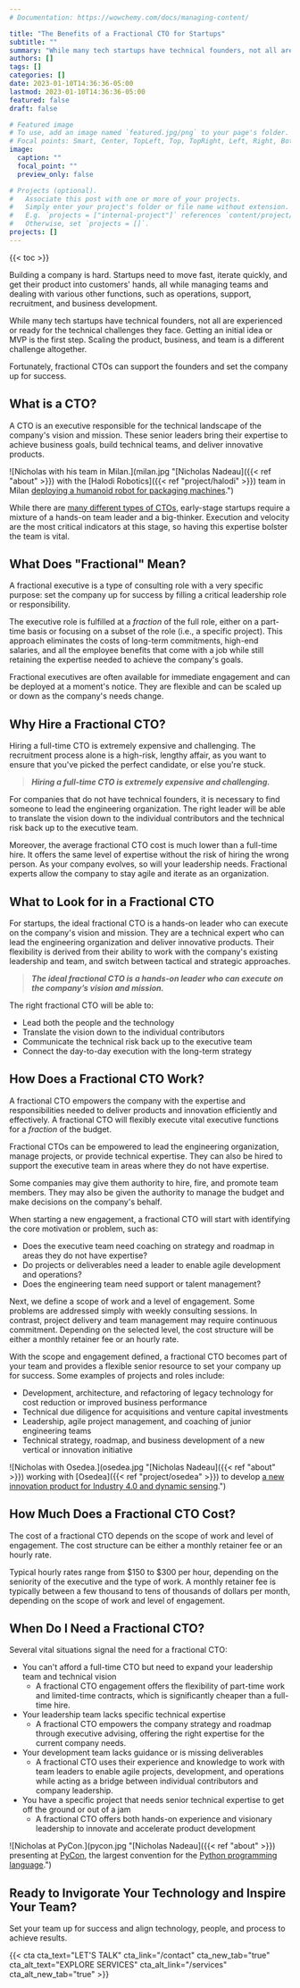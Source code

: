 ```yaml
---
# Documentation: https://wowchemy.com/docs/managing-content/

title: "The Benefits of a Fractional CTO for Startups"
subtitle: ""
summary: "While many tech startups have technical founders, not all are experienced or ready for the technical challenges they face. Getting an initial idea or MVP is the first step. Scaling the product, business, and team is a different challenge altogether."
authors: []
tags: []
categories: []
date: 2023-01-10T14:36:36-05:00
lastmod: 2023-01-10T14:36:36-05:00
featured: false
draft: false

# Featured image
# To use, add an image named `featured.jpg/png` to your page's folder.
# Focal points: Smart, Center, TopLeft, Top, TopRight, Left, Right, BottomLeft, Bottom, BottomRight.
image:
  caption: ""
  focal_point: ""
  preview_only: false

# Projects (optional).
#   Associate this post with one or more of your projects.
#   Simply enter your project's folder or file name without extension.
#   E.g. `projects = ["internal-project"]` references `content/project/deep-learning/index.md`.
#   Otherwise, set `projects = []`.
projects: []
---
```


{{< toc >}}

Building a company is hard. Startups need to move fast, iterate quickly, and get their product into customers' hands, all while managing teams and dealing with various other functions, such as operations, support, recruitment, and business development.

While many tech startups have technical founders, not all are experienced or ready for the technical challenges they face. Getting an initial idea or MVP is the first step. Scaling the product, business, and team is a different challenge altogether.

Fortunately, fractional CTOs can support the founders and set the company up for success.

## What is a CTO?

A CTO is an executive responsible for the technical landscape of the company's vision and mission. These senior leaders bring their expertise to achieve business goals, build technical teams, and deliver innovative products.

![Nicholas with his team in Milan.](milan.jpg "[Nicholas Nadeau]({{< ref "about" >}}) with the [Halodi Robotics]({{< ref "project/halodi" >}}) team in Milan [deploying a humanoid robot for packaging machines](https://www.foodbev.com/news/altopack-and-halodi-robotics-partner-to-develop-packaging-robot/).")

While there are [many different types of CTOs](https://www.allthingsdistributed.com/2007/07/the_different_cto_roles.html), early-stage startups require a mixture of a hands-on team leader and a big-thinker. Execution and velocity are the most critical indicators at this stage, so having this expertise bolster the team is vital.

## What Does "Fractional" Mean?

A fractional executive is a type of consulting role with a very specific purpose: set the company up for success by filling a critical leadership role or responsibility.

The executive role is fulfilled at a *fraction* of the full role, either on a part-time basis or focusing on a subset of the role (i.e., a specific project).
This approach eliminates the costs of long-term commitments, high-end salaries, and all the employee benefits that come with a job while still retaining the expertise needed to achieve the company's goals.

Fractional executives are often available for immediate engagement and can be deployed at a moment's notice. They are flexible and can be scaled up or down as the company's needs change.

## Why Hire a Fractional CTO?

Hiring a full-time CTO is extremely expensive and challenging. The recruitment process alone is a high-risk, lengthy affair, as you want to ensure that you've picked the perfect candidate, or else you're stuck.

> ***Hiring a full-time CTO is extremely expensive and challenging.***

For companies that do not have technical founders, it is necessary to find someone to lead the engineering organization.
The right leader will be able to translate the vision down to the individual contributors and the technical risk back up to the executive team.

Moreover, the average fractional CTO cost is much lower than a full-time hire. It offers the same level of expertise without the risk of hiring the wrong person. As your company evolves, so will your leadership needs. Fractional experts allow the company to stay agile and iterate as an organization.

## What to Look for in a Fractional CTO

For startups, the ideal fractional CTO is a hands-on leader who can execute on the company's vision and mission. They are a technical expert who can lead the engineering organization and deliver innovative products. Their flexibility is derived from their ability to work with the company's existing leadership and team, and switch between tactical and strategic approaches.

> ***The ideal fractional CTO is a hands-on leader who can execute on the company’s vision and mission.***

The right fractional CTO will be able to:

- Lead both the people and the technology
- Translate the vision down to the individual contributors
- Communicate the technical risk back up to the executive team
- Connect the day-to-day execution with the long-term strategy

## How Does a Fractional CTO Work?

A fractional CTO empowers the company with the expertise and responsibilities needed to deliver products and innovation efficiently and effectively. A fractional CTO will flexibly execute vital executive functions for a *fraction* of the budget.

Fractional CTOs can be empowered to lead the engineering organization, manage projects, or provide technical expertise. They can also be hired to support the executive team in areas where they do not have expertise.

Some companies may give them authority to hire, fire, and promote team members. They may also be given the authority to manage the budget and make decisions on the company's behalf.

When starting a new engagement, a fractional CTO will start with identifying the core motivation or problem, such as:

- Does the executive team need coaching on strategy and roadmap in areas they do not have expertise?
- Do projects or deliverables need a leader to enable agile development and operations?
- Does the engineering team need support or talent management?

Next, we define a scope of work and a level of engagement. Some problems are addressed simply with weekly consulting sessions. In contrast, project delivery and team management may require continuous commitment. Depending on the selected level, the cost structure will be either a monthly retainer fee or an hourly rate.

With the scope and engagement defined, a fractional CTO becomes part of your team and provides a flexible senior resource to set your company up for success. Some examples of projects and roles include:

- Development, architecture, and refactoring of legacy technology for cost reduction or improved business performance
- Technical due diligence for acquisitions and venture capital investments
- Leadership, agile project management, and coaching of junior engineering teams
- Technical strategy, roadmap, and business development of a new vertical or innovation initiative

![Nicholas with Osedea.](osedea.jpg "[Nicholas Nadeau]({{< ref "about" >}}) working with [Osedea]({{< ref "project/osedea" >}}) to develop [a new innovation product for Industry 4.0 and dynamic sensing](https://www.osedea.com/en/blog/meet-spot).")

## How Much Does a Fractional CTO Cost?

The cost of a fractional CTO depends on the scope of work and level of engagement. The cost structure can be either a monthly retainer fee or an hourly rate.

Typical hourly rates range from $150 to $300 per hour, depending on the seniority of the executive and the type of work. A monthly retainer fee is typically between a few thousand to tens of thousands of dollars per month, depending on the scope of work and level of engagement.

## When Do I Need a Fractional CTO?

Several vital situations signal the need for a fractional CTO:

- You can't afford a full-time CTO but need to expand your leadership team and technical vision
  - A fractional CTO engagement offers the flexibility of part-time work and limited-time contracts, which is significantly cheaper than a full-time hire.
- Your leadership team lacks specific technical expertise
  - A fractional CTO empowers the company strategy and roadmap through executive advising, offering the right expertise for the current company needs.
- Your development team lacks guidance or is missing deliverables
  - A fractional CTO uses their experience and knowledge to work with team leaders to enable agile projects, development, and operations while acting as a bridge between individual contributors and company leadership.
- You have a specific project that needs senior technical expertise to get off the ground or out of a jam
  - A fractional CTO offers both hands-on experience and visionary leadership to innovate and accelerate product development

![Nicholas at PyCon.](pycon.jpg "[Nicholas Nadeau]({{< ref "about" >}}) presenting at [PyCon](https://pycon.org/), the largest convention for the [Python programming language](https://www.python.org/).")

## Ready to Invigorate Your Technology and Inspire Your Team?

Set your team up for success and align technology, people, and process to achieve results.

{{< cta cta_text="LET'S TALK" cta_link="/contact" cta_new_tab="true" cta_alt_text="EXPLORE SERVICES" cta_alt_link="/services" cta_alt_new_tab="true" >}}
